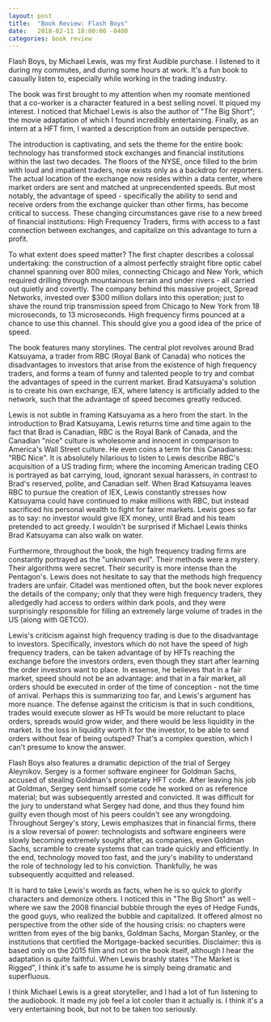 ```yaml
---
layout: post
title:  "Book Review: Flash Boys"
date:   2018-02-11 18:00:00 -0400
categories: book review
---
```


Flash Boys, by Michael Lewis, was my first Audible purchase. I listened to it during my commutes, and during some hours at work. It's a fun book to casually listen to, especially while working in the trading industry.

The book was first brought to my attention when my roomate mentioned that a co-worker is a character featured in a best selling novel. It piqued my interest. I noticed that Michael Lewis is also the author of "The Big Short"; the movie adaptation of which I found incredibly entertaining. Finally, as an intern at a HFT firm, I wanted a description from an outside perspective.

The introduction is captivating, and sets the theme for the entire book: technology has transformed stock exchanges and financial institutions within the last two decades. The floors of the NYSE, once filled to the brim with loud and impatient traders, now exists only as a backdrop for reporters. The actual location of the exchange now resides within a data center, where market orders are sent and matched at unprecendented speeds. But most notably, the advantage of speed - specifically the ability to send and receive orders from the exchange quicker than other firms, has become critical to success. These changing circumstances gave rise to a new breed of financial institutions: High Frequency Traders, firms with access to a fast connection between exchanges, and capitalize on this advantage to turn a profit.

To what extent does speed matter? The first chapter describes a colossal undertaking: the construction of a almost perfectly straight fibre optic cabel channel spanning over 800 miles, connecting Chicago and New York, which required drilling through mountainous terrain and under rivers - all carried out quietly and covertly. The company behind this massive project, Spread Networks, invested over $300 million dollars into this operation; just to shave the round trip transmission speed from Chicago to New York from 18 microseconds, to 13 microseconds. High frequency firms pounced at a chance to use this channel. This should give you a good idea of the price of speed.

The book features many storylines. The central plot revolves around Brad Katsuyama, a trader from RBC (Royal Bank of Canada) who notices the disadvantages to investors that arise from the existence of high frequency traders, and forms a team of funny and talented people to try and combat the advantages of speed in the current market. Brad Katsuyama's solution is to create his own exchange, IEX, where latency is artificially added to the network, such that the advantage of speed becomes greatly reduced.

Lewis is not subtle in framing Katsuyama as a hero from the start. In the introduction to Brad Katsuyama, Lewis returns time and time again to the fact that Brad is Canadian, RBC is the Royal Bank of Canada, and the Canadian "nice" culture is wholesome and innocent in comparison to America's Wall Street culture. He even coins a term for this Canadianess: "RBC Nice". It is absolutely hilarious to listen to Lewis describe RBC's acquisition of a US trading firm; where the incoming American trading CEO is portrayed as bat carrying, loud, ignorant sexual harassers, in contrast to Brad's reserved, polite, and Canadian self. When Brad Katsuyama leaves RBC to pursue the creation of IEX, Lewis constantly stresses how Katsuyama could have continued to make millions with RBC, but instead sacrificed his personal wealth to fight for fairer markets. Lewis goes so far as to say: no investor would give IEX money, until Brad and his team pretended to act greedy. I wouldn't be surprised if Michael Lewis thinks Brad Katsuyama can also walk on water.

Furthermore, throughout the book, the high frequency trading firms are constantly portrayed as the "unknown evil". Their methods were a mystery. Their algorithms were secret. Their security is more intense than the Pentagon's. Lewis does not hesitate to say that the methods high frequency traders are unfair. Citadel was mentioned often, but the book never explores the details of the company; only that they were high frequency traders, they alledgedly had access to orders within dark pools, and they were surprisingly responsible for filling an extremely large volume of trades in the US (along with GETCO).

Lewis's criticism against high frequency trading is due to the disadvantage to investors. Specifically, investors which do not have the speed of high frequency traders, can be taken advantage of by HFTs reaching the exchange before the investors orders, even though they start after learning the order investors want to place. In essense, he believes that in a fair market, speed should not be an advantage: and that in a fair market, all orders should be executed in order of the time of conception - not the time of arrival. Perhaps this is summarizing too far, and Lewis's argument has more nuance. The defense against the criticism is that in such conditions, trades would execute slower as HFTs would be more reluctant to place orders, spreads would grow wider, and there would be less liquidity in the market. Is the loss in liquidity worth it for the investor, to be able to send orders without fear of being outsped? That's a complex question, which I can't presume to know the answer.

Flash Boys also features a dramatic depiction of the trial of Sergey Aleynikov. Sergey is a former software engineer for Goldman Sachs, accused of stealing Goldman's proprietary HFT code. After leaving his job at Goldman, Sergey sent himself some code he worked on as reference material; but was subsequently arrested and convicted. It was difficult for the jury to understand what Sergey had done, and thus they found him guilty even though most of his peers couldn't see any wrongdoing. Throughout Sergey's story, Lewis emphasizes that in financial firms, there is a slow reversal of power: technologists and software engineers were slowly becoming extremely sought after, as companies, even Goldman Sachs, scramble to create systems that can trade quickly and efficiently. In the end, technology moved too fast, and the jury's inability to understand the role of technology led to his conviction. Thankfully, he was subsequently acquitted and released.

It is hard to take Lewis's words as facts, when he is so quick to glorify characters and demonize others. I noticed this in "The Big Short" as well - where we saw the 2008 financial bubble through the eyes of Hedge Funds, the good guys, who realized the bubble and capitalized. It offered almost no perspective from the other side of the housing crisis: no chapters were written from eyes of the big banks, Goldman Sachs, Morgan Stanley, or the institutions that certified the Mortgage-backed securities. Disclaimer: this is based only on the 2015 film and not on the book itself, although I hear the adaptation is quite faithful. When Lewis brashly states "The Market is Rigged", I think it's safe to assume he is simply being dramatic and superfluous.

I think Michael Lewis is a great storyteller, and I had a lot of fun listening to the audiobook. It made my job feel a lot cooler than it actually is. I think it's a very entertaining book, but not to be taken too seriously.